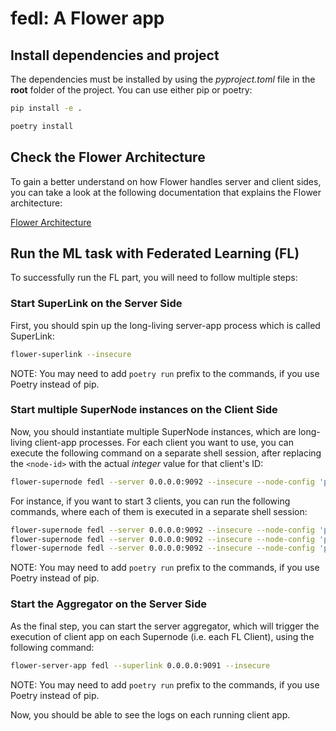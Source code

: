 # fedl: A Flower app

## Install dependencies and project

The dependencies must be installed by using the _pyproject.toml_ file in the **root** folder of the project.
You can use either pip or poetry:

```bash
pip install -e .
```

```bash
poetry install
```

## Check the Flower Architecture

To gain a better understand on how Flower handles server and client sides,
you can take a look at the following documentation that explains the Flower architecture:

[Flower Architecture](https://flower.ai/docs/framework/explanation-flower-architecture.html)

## Run the ML task with Federated Learning (FL)

To successfully run the FL part, you will need to follow multiple steps:

### Start SuperLink on the Server Side

First, you should spin up the long-living server-app process which is called SuperLink:

```bash
flower-superlink --insecure
```

NOTE: You may need to add `poetry run` prefix to the commands, if you use Poetry instead of pip.

### Start multiple SuperNode instances on the Client Side

Now, you should instantiate multiple SuperNode instances, which are long-living client-app processes.
For each client you want to use, you can execute the following command on a separate shell session,
after replacing the `<node-id>` with the actual _integer_ value for that client's ID:

```bash
flower-supernode fedl --server 0.0.0.0:9092 --insecure --node-config 'partition-id=<node-id>'
```

For instance, if you want to start 3 clients, you can run the following commands,
where each of them is executed in a separate shell session:

```bash
flower-supernode fedl --server 0.0.0.0:9092 --insecure --node-config 'partition-id=0'
flower-supernode fedl --server 0.0.0.0:9092 --insecure --node-config 'partition-id=1'
flower-supernode fedl --server 0.0.0.0:9092 --insecure --node-config 'partition-id=2'
```

NOTE: You may need to add `poetry run` prefix to the commands, if you use Poetry instead of pip.

### Start the Aggregator on the Server Side

As the final step, you can start the server aggregator,
which will trigger the execution of client app on each Supernode (i.e. each FL Client),
using the following command:

```bash
flower-server-app fedl --superlink 0.0.0.0:9091 --insecure
```

NOTE: You may need to add `poetry run` prefix to the commands, if you use Poetry instead of pip.

Now, you should be able to see the logs on each running client app.
